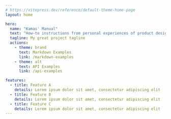 ```yaml
---
# https://vitepress.dev/reference/default-theme-home-page
layout: home

hero:
  name: "Kamas' Manual"
  text: "How-to instructions from personal experiences of product designing, programming and DevOps skills."
  tagline: My great project tagline
  actions:
    - theme: brand
      text: Markdown Examples
      link: /markdown-examples
    - theme: alt
      text: API Examples
      link: /api-examples

features:
  - title: Feature A
    details: Lorem ipsum dolor sit amet, consectetur adipiscing elit
  - title: Feature B
    details: Lorem ipsum dolor sit amet, consectetur adipiscing elit
  - title: Feature C
    details: Lorem ipsum dolor sit amet, consectetur adipiscing elit
---
```



